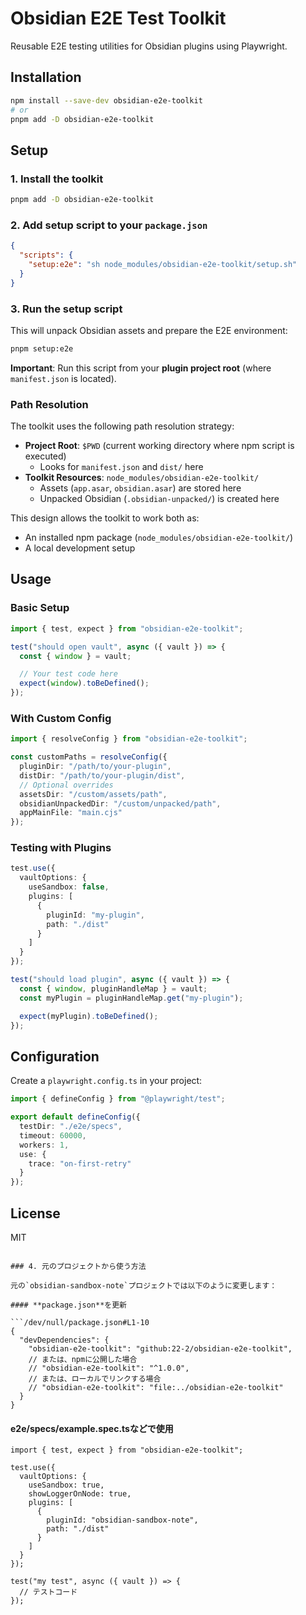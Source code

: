 # Obsidian E2E Test Toolkit

Reusable E2E testing utilities for Obsidian plugins using Playwright.

## Installation

```bash
npm install --save-dev obsidian-e2e-toolkit
# or
pnpm add -D obsidian-e2e-toolkit
```

## Setup

### 1. Install the toolkit

```bash
pnpm add -D obsidian-e2e-toolkit
```

### 2. Add setup script to your `package.json`

```json
{
  "scripts": {
    "setup:e2e": "sh node_modules/obsidian-e2e-toolkit/setup.sh"
  }
}
```

### 3. Run the setup script

This will unpack Obsidian assets and prepare the E2E environment:

```bash
pnpm setup:e2e
```

**Important**: Run this script from your **plugin project root** (where `manifest.json` is located).

### Path Resolution

The toolkit uses the following path resolution strategy:

- **Project Root**: `$PWD` (current working directory where npm script is executed)
  - Looks for `manifest.json` and `dist/` here
- **Toolkit Resources**: `node_modules/obsidian-e2e-toolkit/`
  - Assets (`app.asar`, `obsidian.asar`) are stored here
  - Unpacked Obsidian (`.obsidian-unpacked/`) is created here

This design allows the toolkit to work both as:
- An installed npm package (`node_modules/obsidian-e2e-toolkit/`)
- A local development setup

## Usage

### Basic Setup

```typescript
import { test, expect } from "obsidian-e2e-toolkit";

test("should open vault", async ({ vault }) => {
  const { window } = vault;

  // Your test code here
  expect(window).toBeDefined();
});
```

### With Custom Config

```typescript
import { resolveConfig } from "obsidian-e2e-toolkit";

const customPaths = resolveConfig({
  pluginDir: "/path/to/your-plugin",
  distDir: "/path/to/your-plugin/dist",
  // Optional overrides
  assetsDir: "/custom/assets/path",
  obsidianUnpackedDir: "/custom/unpacked/path",
  appMainFile: "main.cjs"
});
```

### Testing with Plugins

```typescript
test.use({
  vaultOptions: {
    useSandbox: false,
    plugins: [
      {
        pluginId: "my-plugin",
        path: "./dist"
      }
    ]
  }
});

test("should load plugin", async ({ vault }) => {
  const { window, pluginHandleMap } = vault;
  const myPlugin = pluginHandleMap.get("my-plugin");

  expect(myPlugin).toBeDefined();
});
```

## Configuration

Create a `playwright.config.ts` in your project:

```typescript
import { defineConfig } from "@playwright/test";

export default defineConfig({
  testDir: "./e2e/specs",
  timeout: 60000,
  workers: 1,
  use: {
    trace: "on-first-retry"
  }
});
```

## License

MIT
```

### 4. 元のプロジェクトから使う方法

元の`obsidian-sandbox-note`プロジェクトでは以下のように変更します：

#### **package.json**を更新

```/dev/null/package.json#L1-10
{
  "devDependencies": {
    "obsidian-e2e-toolkit": "github:22-2/obsidian-e2e-toolkit",
    // または、npmに公開した場合
    // "obsidian-e2e-toolkit": "^1.0.0",
    // または、ローカルでリンクする場合
    // "obsidian-e2e-toolkit": "file:../obsidian-e2e-toolkit"
  }
}
```

#### **e2e/specs/example.spec.ts**などで使用

```/dev/null/example.spec.ts#L1-15
import { test, expect } from "obsidian-e2e-toolkit";

test.use({
  vaultOptions: {
    useSandbox: true,
    showLoggerOnNode: true,
    plugins: [
      {
        pluginId: "obsidian-sandbox-note",
        path: "./dist"
      }
    ]
  }
});

test("my test", async ({ vault }) => {
  // テストコード
});
```
